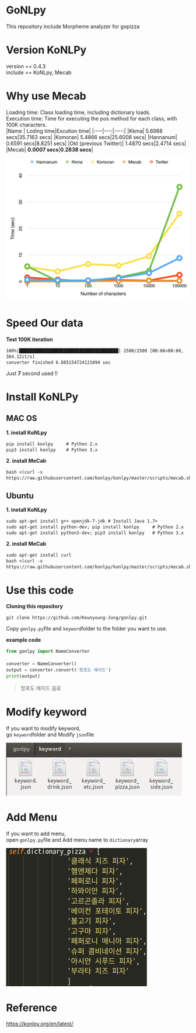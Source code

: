 # GoNLpy
This repository include  Morpheme analyzer for gopizza

# Version KoNLPy
version == 0.4.3    
include == KoNLpy, Mecab    

# Why use Mecab
Loading time: Class loading time, including dictionary loads.    
Execution time: Time for executing the pos method for each class, with 100K characters.    
|Name | Loding time|Excution time|
|:---|---:|:---:|
|Kkma| 5.6988 secs|35.7163 secs|
|Komoran| 5.4866 secs|25.6008 secs|
|Hannanum| 0.6591 secs|8.8251 secs|
|Okt (previous Twitter)| 1.4870 secs|2.4714 secs|
|Mecab| **0.0007 secs**|**0.2838 secs**|

![Alt text](readme/time.png)

# Speed Our data
**Test 100K iteration**     
```
100%|██████████████████████████████████████| 2500/2500 [00:06<00:00, 364.12it/s]      
converter finished 6.885154724121094 sec     
```
Just **7** second used !!      


# Install KoNLPy
## MAC OS
**1. install KoNLpy**
```
pip install konlpy     # Python 2.x
pip3 install konlpy    # Python 3.x
```
**2. install MeCab**
```
bash <(curl -s https://raw.githubusercontent.com/konlpy/konlpy/master/scripts/mecab.sh)
```

## Ubuntu
**1. install KoNLpy**
```
sudo apt-get install g++ openjdk-7-jdk # Install Java 1.7+
sudo apt-get install python-dev; pip install konlpy     # Python 2.x
sudo apt-get install python3-dev; pip3 install konlpy   # Python 3.x
```
**2. install MeCab**
```
sudo apt-get install curl
bash <(curl -s https://raw.githubusercontent.com/konlpy/konlpy/master/scripts/mecab.sh)
```

# Use this code
**Cloning this repository**    
```
git clone https://github.com/Keunyoung-Jung/gonlpy.git
```
Copy `gonlpy.py`file and `keyword`folder to the folder you want to use.

**example code**
```python
from gonlpy import NameConverter

converter = NameConverter()
output = converter.convert('청포도 에이드')
print(output)
```
> 청포도 에이드 음료

# Modify keyword
If you want to modify keyword,     
go `keyword`folder and Modify `json`file     
       
![Alt text](readme/keyword.png)

# Add Menu
If you want to add menu,     
open `gonlpy.py`file and Add menu name to `dictionary`array     
       
![Alt text](readme/dictionary.png)

# Reference
https://konlpy.org/en/latest/
